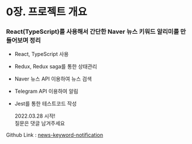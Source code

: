 # 0장. 프로젝트 개요

### React(TypeScript)를 사용해서 간단한 Naver 뉴스 키워드 알리미를 만들어보며 정리

- React, TypeScript 사용
- Redux, Redux saga를 통한 상태관리
- Naver 뉴스 API 이용하여 뉴스 검색
- Telegram API 이용하여 알림
- Jest를 통한 테스트코드 작성

  2022.03.28 시작!  
  질문은 댓글 남겨주세요

Github Link : [news-keyword-notification](https://github.com/seungjae-yu/news-keyword-notification)
